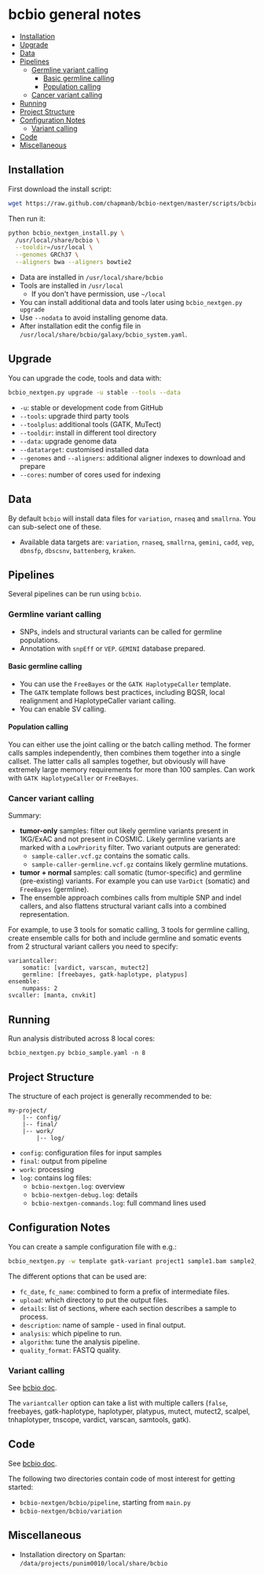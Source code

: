 bcbio general notes
===================

<!-- vim-markdown-toc GFM -->
* [Installation](#installation)
* [Upgrade](#upgrade)
* [Data](#data)
* [Pipelines](#pipelines)
    * [Germline variant calling](#germline-variant-calling)
        * [Basic germline calling](#basic-germline-calling)
        * [Population calling](#population-calling)
    * [Cancer variant calling](#cancer-variant-calling)
* [Running](#running)
* [Project Structure](#project-structure)
* [Configuration Notes](#configuration-notes)
    * [Variant calling](#variant-calling)
* [Code](#code)
* [Miscellaneous](#miscellaneous)

<!-- vim-markdown-toc -->

Installation
------------

First download the install script:

```bash
wget https://raw.github.com/chapmanb/bcbio-nextgen/master/scripts/bcbio_nextgen_install.py
```

Then run it:

```bash
python bcbio_nextgen_install.py \
  /usr/local/share/bcbio \
  --tooldir=/usr/local \
  --genomes GRCh37 \
  --aligners bwa --aligners bowtie2
```

* Data are installed in `/usr/local/share/bcbio`
* Tools are installed in `/usr/local`
    * If you don't have permission, use `~/local`
* You can install additional data and tools later using
  `bcbio_nextgen.py upgrade`
* Use `--nodata` to avoid installing genome data.
* After installation edit the config file in
  `/usr/local/share/bcbio/galaxy/bcbio_system.yaml`.

Upgrade
-------
You can upgrade the code, tools and data with:

```bash
bcbio_nextgen.py upgrade -u stable --tools --data
```

* `-u`: stable or development code from GitHub
* `--tools`: upgrade third party tools
* `--toolplus`: additional tools (GATK, MuTect)
* `--tooldir`: install in different tool directory
* `--data`: upgrade genome data
* `--datatarget`: customised installed data
* `--genomes` and `--aligners`: additional aligner indexes to download
  and prepare
* `--cores`: number of cores used for indexing

Data
----
By default `bcbio` will install data files for `variation`, `rnaseq` and
`smallrna`. You can sub-select one of these.

* Available data targets are: `variation`, `rnaseq`, `smallrna`,
  `gemini`, `cadd`, `vep`, `dbnsfp`, `dbscsnv`, `battenberg`, `kraken`.

Pipelines
---------
Several pipelines can be run using `bcbio`.

### Germline variant calling
* SNPs, indels and structural variants can be called for germline populations.
* Annotation with `snpEff` or `VEP`. `GEMINI` database prepared.

#### Basic germline calling
* You can use the `FreeBayes` or the `GATK HaplotypeCaller` template.
* The `GATK` template follows best practices, including BQSR, local realignment
  and HaplotypeCaller variant calling.
* You can enable SV calling.


#### Population calling
You can either use the joint calling or the batch calling method.
The former calls samples independently, then combines them together into
a single callset. The latter calls all samples together, but obviously will
have extremely large memory requirements for more than 100 samples.
Can work with `GATK HaplotypeCaller` or `FreeBayes`.

### Cancer variant calling
Summary:
- **tumor-only** samples: filter out likely germline variants present in
  1KG/ExAC and not present in COSMIC.
  Likely germline variants are marked with a `LowPriority` filter.
  Two variant outputs are generated:
    - `sample-caller.vcf.gz` contains the somatic calls.
    - `sample-caller-germline.vcf.gz` contains likely germline mutations.
- **tumor + normal** samples: call somatic (tumor-specific) and germline
  (pre-existing) variants. For example you can use `VarDict` (somatic) and
  `FreeBayes` (germline).
- The ensemble approach combines calls from multiple SNP and indel
  callers, and also flattens structural variant calls into a combined
  representation.

For example, to use 3 tools for somatic calling, 3 tools for germline calling,
create ensemble calls for both and include germline and somatic events from 2
structural variant callers you need to specify:

```
variantcaller:
    somatic: [vardict, varscan, mutect2]
    germline: [freebayes, gatk-haplotype, platypus]
ensemble:
    numpass: 2
svcaller: [manta, cnvkit]
```

Running
-------
Run analysis distributed across 8 local cores:

```
bcbio_nextgen.py bcbio_sample.yaml -n 8
```

Project Structure
-----------------
The structure of each project is generally recommended to be:

```
my-project/
    |-- config/
    |-- final/
    |-- work/
        |-- log/
```

* `config`: configuration files for input samples
* `final`: output from pipeline
* `work`: processing
* `log`: contains log files:
    * `bcbio-nextgen.log`: overview
    * `bcbio-nextgen-debug.log`: details
    * `bcbio-nextgen-commands.log`: full command lines used


Configuration Notes
-------------------

You can create a sample configuration file with e.g.:

```bash
bcbio_nextgen.py -w template gatk-variant project1 sample1.bam sample2_1.fq sample2_2.fq
```

The different options that can be used are:

* `fc_date`, `fc_name`: combined to form a prefix of intermediate files.
* `upload`: which directory to put the output files.
* `details`: list of sections, where each section describes a sample to process.
* `description`: name of sample - used in final output.
* `analysis`: which pipeline to run.
* `algorithm`: tune the analysis pipeline.
* `quality_format`: FASTQ quality.

### Variant calling
See [bcbio doc](https://bcbio-nextgen.readthedocs.io/en/latest/contents/configuration.html#variant-calling).

The `variantcaller` option can take a list with multiple callers
(`false`, freebayes, gatk-haplotype, haplotyper, platypus, mutect, mutect2,
scalpel, tnhaplotyper, tnscope, vardict, varscan, samtools, gatk).

Code
-----
See [bcbio doc](https://bcbio-nextgen.readthedocs.io/en/latest/contents/code.html).

The following two directories contain code of most interest for getting started:

* `bcbio-nextgen/bcbio/pipeline`, starting from `main.py`
* `bcbio-nextgen/bcbio/variation`


Miscellaneous
-------------
* Installation directory on Spartan: `/data/projects/punim0010/local/share/bcbio`
